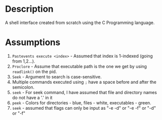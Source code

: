 # Description
 A shell interface created from scratch using the C Programming language.

# Assumptions

1. `Pastevents execute <index>` - Assumed that index is 1-indexed (going from 1,2...).
2. `Proclore` - Assume that executable path is the one we get by using `readlink()` on the pid.
3. `Seek` - Argument to search is case-sensitive.
4. Multiple commands executed using `;` have a space before and after the semicolon.
5. `seek` - For seek command, I have assumed that file and directory names do not have a '.' in it
6. `peek` - Colors for directories - blue, files - white, executables - green.
7. `seek` - assumed that flags can only be input as "-e -d" or "-e -f" or "-d" or "-f"
